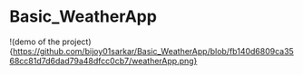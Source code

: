 # Basic_WeatherApp
!(demo of the project){https://github.com/bijoy01sarkar/Basic_WeatherApp/blob/fb140d6809ca3568cc81d7d6dad79a48dfcc0cb7/weatherApp.png}
